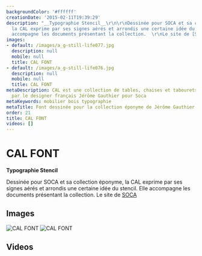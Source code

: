 ```yaml
---
backgroundColor: '#ffffff'
creationDate: '2015-02-11T19:39:29'
description: "__Typographie Stencil__\r\n\r\nDessinée pour SOCA et sa collection éponyme,
  la CAL exprime par ses signes aérés et arrondis une certaine idée du stencil. Elle
  accompagne les documents présentant la collection.  \r\nLe site de [SOCA](http://www.soca.fr)"
images:
- default: /images/a_g-still-life077.jpg
  description: null
  mobile: null
  title: CAL FONT
- default: /images/a_g-still-life076.jpg
  description: null
  mobile: null
  title: CAL FONT
metaDescription: CAL est une collection de tables, chaises et tabourets en bois dessinée
  par le designer français Jérôme Gauthier pour Soca
metaKeywords: mobilier bois typographie
metaTitle: Font dessinée pour la collection éponyme de Jérôme Gauthier
order: 21
title: CAL FONT
videos: []
---
```


# CAL FONT

__Typographie Stencil__

Dessinée pour SOCA et sa collection éponyme, la CAL exprime par ses signes aérés et arrondis une certaine idée du stencil. Elle accompagne les documents présentant la collection.
Le site de [SOCA](http://www.soca.fr)

## Images

![CAL FONT](/images/a_g-still-life077.jpg)
![CAL FONT](/images/a_g-still-life076.jpg)

## Videos
